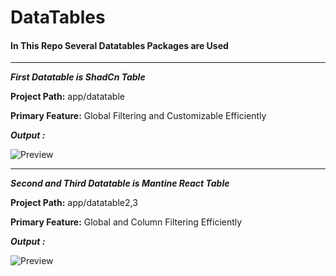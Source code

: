 # DataTables

<h4>In This Repo Several Datatables Packages are Used</h4>

---
**_First Datatable is ShadCn Table_**

**Project Path:** app/datatable

**Primary Feature:** Global Filtering and Customizable Efficiently

**_Output :_**

![Preview](https://github.com/iamtheSk/react_tables/assets/116950828/fdaae10e-7495-4c92-af68-129bcb75ebb4)

---

**_Second and Third Datatable is Mantine React Table_**

**Project Path:** app/datatable2,3

**Primary Feature:** Global and Column Filtering Efficiently

**_Output :_**

![Preview](https://github.com/iamtheSk/react_tables/assets/116950828/61b62acb-e89f-420b-8e8b-487421227b81)



